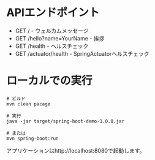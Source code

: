 # APIエンドポイント
- GET / - ウェルカムメッセージ
- GET /hello?name=YourName - 挨拶
- GET /health - ヘルスチェック
- GET /actuator/health - SpringActuatorヘルスチェック

# ローカルでの実行
```
# ビルド
mvn clean pacage

# 実行
java -jar target/spring-boot-demo-1.0.0.jar

# または
mvn spring-boot:run
```

アプリケーションはhttp://localhost:8080で起動します。

